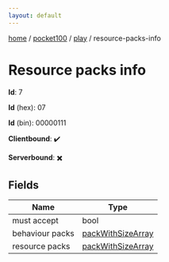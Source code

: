 ```yaml
---
layout: default
---
```


[home](/)  /  [pocket100](/protocol/pocket100)  /  [play](/protocol/pocket100/play)  /  resource-packs-info

# Resource packs info

**Id**: 7

**Id** (hex): 07

**Id** (bin): 00000111

**Clientbound**: ✔️

**Serverbound**: ✖️

## Fields

Name | Type
---|---
must accept | bool
behaviour packs | [packWithSizeArray](/protocol/pocket100/arrays)
resource packs | [packWithSizeArray](/protocol/pocket100/arrays)
